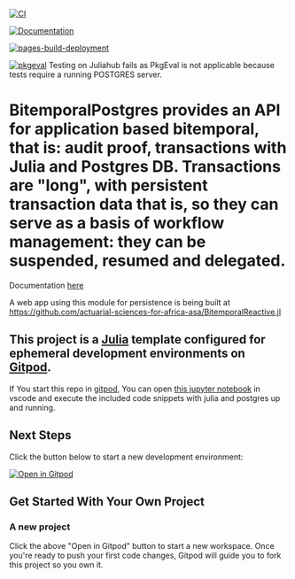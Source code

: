[![CI](https://github.com/actuarial-sciences-for-africa-asa/BitemporalPostgres.jl/actions/workflows/CI.yml/badge.svg)](https://github.com/actuarial-sciences-for-africa-asa/BitemporalPostgres.jl/actions/workflows/CI.yml)

[![Documentation](https://github.com/actuarial-sciences-for-africa-asa/BitemporalPostgres.jl/actions/workflows/Documentation.yml/badge.svg)](https://github.com/actuarial-sciences-for-africa-asa/BitemporalPostgres.jl/actions/workflows/Documentation.yml)

[![pages-build-deployment](https://github.com/actuarial-sciences-for-africa-asa/BitemporalPostgres.jl/actions/workflows/pages/pages-build-deployment/badge.svg)](https://github.com/actuarial-sciences-for-africa-asa/BitemporalPostgres.jl/actions/workflows/pages/pages-build-deployment)

[![pkgeval](https://juliahub.com/docs/BitemporalPostgres/pkgeval.svg)](https://juliahub.com/ui/Packages/BitemporalPostgres/ZmypI) Testing on Juliahub fails as PkgEval is not applicable because tests require a running POSTGRES server.


# BitemporalPostgres provides an API for application based bitemporal, that is: audit proof,  transactions with Julia and Postgres DB. Transactions are "long", with persistent transaction data that is, so they can serve as a basis of workflow management: they can be suspended, resumed and delegated.

Documentation
[here](https://actuarial-sciences-for-africa-asa.github.io/BitemporalPostgres.jl/dev/)

A web app using this module for persistence is being built at https://github.com/actuarial-sciences-for-africa-asa/BitemporalReactive.jl


## This project is a [Julia](https://julialang.org/) template configured for ephemeral development environments on [Gitpod](https://www.gitpod.io/). 
If You start this repo in [gitpod](https://www.gitpod.io/docs/), You can open [this jupyter notebook](./bitemporal_testcase.ipynb) in vscode and execute the included code snippets with julia and postgres up and running.

## Next Steps

Click the button below to start a new development environment:

[![Open in Gitpod](https://gitpod.io/button/open-in-gitpod.svg)](https://gitpod.io/#https://github.com/gitpod-io/template-julia)

## Get Started With Your Own Project

### A new project

Click the above "Open in Gitpod" button to start a new workspace. Once you're ready to push your first code changes, Gitpod will guide you to fork this project 
so you own it.
